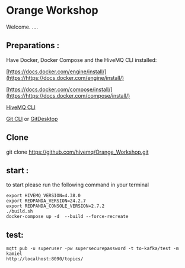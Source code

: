 # Orange Workshop

Welcome. ....

## Preparations :

Have Docker, Docker Compose and the HiveMQ CLI installed:

[https://docs.docker.com/engine/install/](https://https://docs.docker.com/engine/install/)

[https://docs.docker.com/compose/install/](https://https://docs.docker.com/compose/install/)

[HiveMQ CLI](https://https://www.hivemq.com/blog/mqtt-cli/)

[Git CLI](https://https://git-scm.com/book/en/v2/Getting-Started-Installing-Git) or [GitDesktop](https://https://desktop.github.com/download/)

## Clone

git clone https://github.com/hivemq/Orange_Workshop.git

## start :

to start please run the following command in your terminal

```
export HIVEMQ_VERSION=4.38.0
export REDPANDA_VERSION=24.2.7
export REDPANDA_CONSOLE_VERSION=2.7.2
./build.sh
docker-compose up -d  --build --force-recreate
```

## test:

```
mqtt pub -u superuser -pw supersecurepassword -t to-kafka/test -m kamiel
http://localhost:8090/topics/
```
